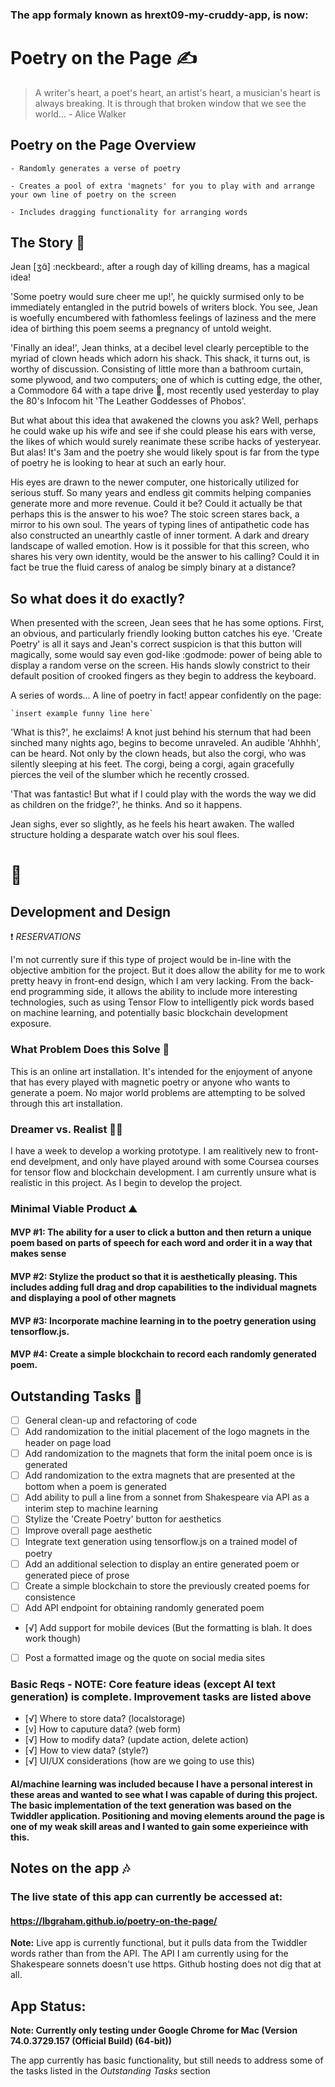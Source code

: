 ### The app formaly known as hrext09-my-cruddy-app, is now:

# Poetry on the Page :writing_hand:
> A writer's heart, a poet's heart, an artist's heart, a musician's heart is always breaking. It is through that broken window that we see the world... - Alice Walker

## Poetry on the Page Overview

	- Randomly generates a verse of poetry

	- Creates a pool of extra 'magnets' for you to play with and arrange your own line of poetry on the screen

	- Includes dragging functionality for arranging words

## The Story :scroll:

Jean [ʒɑ̃] :neckbeard:, after a rough day of killing dreams, has a magical idea! 

'Some poetry would sure cheer me up!', he quickly surmised only to be immediately entangled in the putrid bowels of writers block. You see, Jean is woefully encumbered with fathomless feelings of laziness and the mere idea of birthing this poem seems a pregnancy of untold weight.

'Finally an idea!', Jean thinks, at a decibel level clearly perceptible to the myriad of clown heads which adorn his shack. This shack, it turns out, is worthy of discussion. Consisting of little more than a bathroom curtain, some plywood, and two computers; one of which is cutting edge, the other, a Commodore 64 with a tape drive :vhs:, most recently used yesterday to play the 80's Infocom hit 'The Leather Goddesses of Phobos'. 

But what about this idea that awakened the clowns you ask? Well, perhaps he could wake up his wife and see if she could please his ears with verse, the likes of which would surely reanimate these scribe hacks of yesteryear. But alas! It's 3am and the poetry she would likely spout is far from the type of poetry he is looking to hear at such an early hour. 

His eyes are drawn to the newer computer, one historically utilized for serious stuff. So many years and endless git commits helping companies generate more and more revenue. Could it be? Could it actually be that perhaps this is the answer to his woe? The stoic screen stares back, a mirror to his own soul. The years of typing lines of antipathetic code has also constructed an unearthly castle of inner torment. A dark and dreary landscape of walled emotion. How is it possible for that this screen, who shares his very own identity, would be the answer to his calling? Could it in fact be true the fluid caress of analog be simply binary at a distance?

## So what does it do exactly?

When presented with the screen, Jean sees that he has some options. First, an obvious, and particularly friendly looking button catches his eye. 'Create Poetry' is all it says and Jean's correct suspicion is that this button will magically, some would say even god-like :godmode: power of being able to display a random verse on the screen. His hands slowly constrict to their default position of crooked fingers as they begin to address the keyboard.

A series of words... A line of poetry in fact! appear confidently on the page:

	`insert example funny line here`

'What is this?', he exclaims! A knot just behind his sternum that had been sinched many nights ago, begins to become unraveled. An audible 'Ahhhh', can be heard. Not only by the clown heads, but also the corgi, who was silently sleeping at his feet. The corgi, being a corgi, again gracefully pierces the veil of the slumber which he recently crossed.

'That was fantastic! But what if I could play with the words the way we did as children on the fridge?', he thinks. And so it happens.

Jean sighs, ever so slightly, as he feels his heart awaken. The walled structure holding a desparate watch over his soul flees.

# :love_hotel:

## Development and Design

:heavy_exclamation_mark: *RESERVATIONS*

I'm not currently sure if this type of project would be in-line with the objective ambition for the project. But it does allow the ability for me to work pretty heavy in front-end design, which I am very lacking. From the back-end programming side, it allows the ability to include more interesting technologies, such as using Tensor Flow to intelligently pick words based on machine learning, and potentially basic blockchain development exposure.


### What Problem Does this Solve :thinking:

This is an online art installation. It's intended for the enjoyment of anyone that has every played with magnetic poetry or anyone who wants to generate a poem. No major world problems are attempting to be solved through this art installation.

### Dreamer vs. Realist :man_artist:

I have a week to develop a working prototype. I am realitively new to front-end develpment, and only have played around with some Coursea courses for tensor flow and blockchain development. I am currently unsure what is realistic in this project. As I begin to develop the project.

### Minimal Viable Product :mountain:

#### MVP #1: The ability for a user to click a button and then return a unique poem based on parts of speech for each word and order it in a way that makes sense

#### MVP #2: Stylize the product so that it is aesthetically pleasing. This includes adding full drag and drop capabilities to the individual magnets and displaying a pool of other magnets

#### MVP #3: Incorporate machine learning in to the poetry generation using tensorflow.js.

#### MVP #4: Create a simple blockchain to record each randomly generated poem.

## Outstanding Tasks :calendar:
- [ ] General clean-up and refactoring of code
- [ ] Add randomization to the initial placement of the logo magnets in the header on page load
- [ ] Add randomization to the magnets that form the inital poem once is is generated
- [ ] Add randomization to the extra magnets that are presented at the bottom when a poem is generated
- [ ] Add ability to pull a line from a sonnet from Shakespeare via API as a interim step to machine learning
- [ ] Stylize the 'Create Poetry' button for aesthetics
- [ ] Improve overall page aesthetic
- [ ] Integrate text generation using tensorflow.js on a trained model of poetry
- [ ] Add an additional selection to display an entire generated poem or generated piece of prose
- [ ] Create a simple blockchain to store the previously created poems for consistence
- [ ] Add API endpoint for obtaining randomly generated poem
- [√] Add support for mobile devices (But the formatting is blah. It does work though)
- [ ] Post a formatted image og the quote on social media sites

### Basic Reqs - NOTE: Core feature ideas (except AI text generation) is complete. Improvement tasks are listed above
- [√] Where to store data? (localstorage)
- [v] How to caputure data? (web form)
- [√] How to modify data? (update action, delete action)
- [√] How to view data? (style?)
- [√] UI/UX considerations (how are we going to use this)

#### AI/machine learning was included because I have a personal interest in these areas and wanted to see what I was capable of during this project. The basic implementation of the text generation was based on the Twiddler application. Positioning and moving elements around the page is one of my weak skill areas and I wanted to gain some experieince with this.

## Notes on the app :notes:

### The live state of this app can currently be accessed at: 

#### https://lbgraham.github.io/poetry-on-the-page/

**Note:** Live app is currently functional, but it pulls data from the Twiddler words rather than from the API. The API I am currently using for the Shakespeare sonnets doesn't use https. Github hosting does not dig that at all.

## App Status:

**Note: Currently only testing under Google Chrome for Mac (Version 74.0.3729.157 (Official Build) (64-bit))**

The app currently has basic functionality, but still needs to address some of the tasks listed in the *Outstanding Tasks* section


